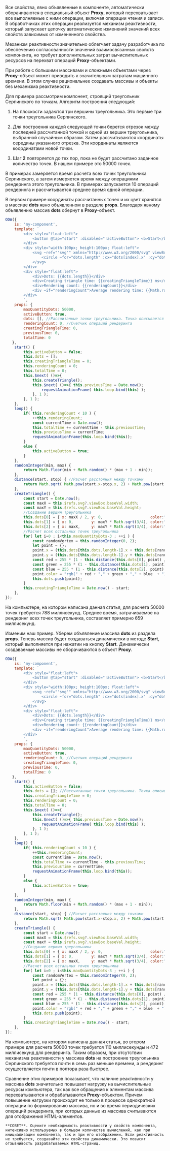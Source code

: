 ﻿Все свойства, явно объявленные в компоненте, автоматически оборачиваются в специальный объект **Proxy**, который перехватывает все выполняемые с ними операции, включая операции чтения и записи. В обработчиках этих операции реализуется механизм реактивности, который запускает цепочку автоматических изменений значений всех свойств зависимых от измененного свойства.

Механизм реактивности значительно облегчает задачу разработчика по обеспечению согласованности значений взаимосвязанных свойств компонента, но требует дополнительных затрат вычислительных ресурсов на перехват операций **Proxy**-объектами.

При работе с большими массивами и сложными объектами через **Proxy**-объект может приводить к значительным затратам машинного времени. В этом случае рациональнее создавать массивы и объекты без механизма реактивности.

Для примера рассмотрим компонент, строящий треугольник Серпинского по точкам. Алгоритм построения следующий:

1. На плоскости задаются три вершины треугольника. Это первые три точки треугольника Серпинского.

2. Для построения каждой следующей точки берется отрезок между последней рассчитанной точкой и одной из вершин треугольника, выбранной случайным образом. Затем рассчитываются координаты середины указанного отрезка. Эти координаты являются координатами новой точки.

3. Шаг **2** повторяется до тех пор, пока не будет рассчитано заданное количество точек. В нашем примере это 50000 точек.

В примерах замеряется время расчета всех точек треугольника Серпинского, а затем измеряется время между операциями рендеринга этого треугольника. В примерах запускается 10 операций рендеринга и рассчитывается среднее время одной операции.

В первом примере координаты рассчитанных точек и их цвет хранятся в массиве **dots** явно объявленном в разделе **props**. Благодаря явному объявлению массив **dots** обернут в **Proxy**-объект.

```javascript run_edit_[my-component.js]_eh=250_h=110
ODA({
    is: 'my-component',
    template: `
        <div style="float:left">
            <button @tap="start" :disabled="!activeButton"> <b>Start</b> </button>
        </div>
        <div style="width:100px; height:100px; float:left">
            <svg ~ref="'svg'" xmlns="http://www.w3.org/2000/svg" viewBox="0 0 1000 1000" style="background: #ccc;">
                <circle ~for="dots.length" :cx="dots[index].x" :cy="dots[index].y" :r="1" :style="'fill:'+dots[index].color"></circle>
            </svg>
        </div>
        <div style="float:left">
            <div>Dots: {{dots.length}}</div>
            <div>Creating triangle time: {{creatingTriangleTime}} ms</div>
            <div>Rendering count: {{renderingCount}}</div>
            <div ~if="renderingCount">Average rendering time: {{Math.round(totalTime / renderingCount)}} ms</div>
        </div>
        `,
    props: { 
        maxQuantityDots: 50000,
        activeButton: true,
        dots: [], //Рассчитанные точки треугольника. Точка описывается координатами "x", "y" и цветом "color".
        renderingCount: 0, //Счетчик операций рендеринга
        creatingTriangleTime: 0,
        previousTime: 0,
        totalTime: 0
   },
    start() {
        this.activeButton = false;
        this.dots = [];
        this.creatingTriangleTime = 0;
        this.renderingCount = 0;
        this.totalTime = 0;
        this.$next( ()=>{
            this.createTriangle();
            this.$next( ()=>{ this.previousTime = Date.now(); 
                requestAnimationFrame( this.loop.bind(this) ); 
            }, 1 );
        }, 1 );
    },
    loop() {
        if( this.renderingCount < 10 ) {
            ++this.renderingCount;
            const currentTime = Date.now();
            this.totalTime += currentTime - this.previousTime;
            this.previousTime = currentTime;
            requestAnimationFrame(this.loop.bind(this));
        }
        else {
            this.activeButton = true;
        }
    },
    randomInteger(min, max) {
        return Math.floor(min + Math.random() * (max + 1 - min));
    },
    distance(start, stop) { //Расчет расстояния между точками
        return Math.sqrt( Math.pow(start.x-stop.x, 2) + Math.pow(start.y-stop.y, 2) );
    },
    createTriangle() { 
        const start = Date.now();
        const maxX = this.$refs.svg?.viewBox.baseVal.width;
        const maxY = this.$refs.svg?.viewBox.baseVal.height;
        //Создание вершин треугольника
        this.dots[0] = { x: maxX / 2, y: 0,                     color:"rgb(255,0,0)" };
        this.dots[1] = { x: 0,        y: maxY * Math.sqrt(3/4), color:"rgb(0,255,0)" };
        this.dots[2] = { x: maxX,     y: maxY * Math.sqrt(3/4), color:"rgb(0,0,255)" };
        //Расчет всех остальных точек треугольника
        for( let i=0 ; i<this.maxQuantityDots-3 ; ++i ) {
            const randomVertex = this.randomInteger(0, 2);
            let point = {};
            point.x = (this.dots[this.dots.length-1].x + this.dots[randomVertex].x) / 2.0;
            point.y = (this.dots[this.dots.length-1].y + this.dots[randomVertex].y) / 2.0;
            const red = 255 * (1 - this.distance(this.dots[0], point) / maxX);
            const green = 255 * (1 - this.distance(this.dots[1], point) / maxX);
            const blue = 255 * (1 - this.distance(this.dots[2], point) / maxX);        
            point.color = "rgb(" + red + "," + green + "," + blue  + ")";
            this.dots.push(point);
        }
        this.creatingTriangleTime = Date.now() - start;
    },
});
```

На компьютере, на котором написана данная статья, для расчета 50000 точек требуется 788 миллисекунд. Среднее время, затрачиваемое на рендеринг всех точек треугольника, составляет примерно 659 миллисекунд.

Изменим наш пример. Уберем объявление массива **dots** из раздела **props**. Теперь массив будет создаваться динамически в методе **Start**, который выполняется при нажатии на кнопку **Start**. Динамически создаваемые массивы не оборачиваются в объект **Proxy**.

```javascript run_edit_[my-component.js]_eh=250_h=110
ODA({
    is: 'my-component',
    template: `
        <div style="float:left">
            <button @tap="start" :disabled="!activeButton"> <b>Start</b> </button>
        </div>
        <div style="width:100px; height:100px; float:left">
            <svg ~ref="'svg'" xmlns="http://www.w3.org/2000/svg" viewBox="0 0 1000 1000" style="background: #ccc;">
                <circle ~for="dots.length" :cx="dots[index].x" :cy="dots[index].y" :r="1" :style="'fill:'+dots[index].color"></circle>
            </svg>
        </div>
        <div style="float:left">
            <div>Dots: {{dots.length}}</div>
            <div>Creating triangle time: {{creatingTriangleTime}} ms</div>
            <div>Rendering count: {{renderingCount}}</div>
            <div ~if="renderingCount">Average rendering time: {{Math.round(totalTime / renderingCount)}} ms</div>
        </div>
        `,
    props: { 
        maxQuantityDots: 50000,
        activeButton: true,
        renderingCount: 0, //Счетчик операций рендеринга
        creatingTriangleTime: 0,
        previousTime: 0,
        totalTime: 0
   },
    start() {
        this.activeButton = false;
        this.dots = []; //Рассчитанные точки треугольника. Точка описывается координатами "x", "y" и цветом "color".
        this.creatingTriangleTime = 0;
        this.renderingCount = 0;
        this.totalTime = 0;
        this.$next( ()=>{
            this.createTriangle();
            this.$next( ()=>{ this.previousTime = Date.now(); 
                requestAnimationFrame( this.loop.bind(this) ); 
            }, 1 );
        }, 1 );
    },
    loop() {
        if( this.renderingCount < 10 ) {
            ++this.renderingCount;
            const currentTime = Date.now();
            this.totalTime += currentTime - this.previousTime;
            this.previousTime = currentTime;
            requestAnimationFrame(this.loop.bind(this));
        }
        else {
            this.activeButton = true;
        }
    },
    randomInteger(min, max) {
        return Math.floor(min + Math.random() * (max + 1 - min));
    },
    distance(start, stop) { //Расчет расстояния между точками
        return Math.sqrt( Math.pow(start.x-stop.x, 2) + Math.pow(start.y-stop.y, 2) );
    },
    createTriangle() { 
        const start = Date.now();
        const maxX = this.$refs.svg?.viewBox.baseVal.width;
        const maxY = this.$refs.svg?.viewBox.baseVal.height;
        //Создание вершин треугольника
        this.dots[0] = { x: maxX / 2, y: 0,                     color:"rgb(255,0,0)" };
        this.dots[1] = { x: 0,        y: maxY * Math.sqrt(3/4), color:"rgb(0,255,0)" };
        this.dots[2] = { x: maxX,     y: maxY * Math.sqrt(3/4), color:"rgb(0,0,255)" };
        //Расчет всех остальных точек треугольника
        for( let i=0 ; i<this.maxQuantityDots-3 ; ++i ) {
            const randomVertex = this.randomInteger(0, 2);
            let point = {};
            point.x = (this.dots[this.dots.length-1].x + this.dots[randomVertex].x) / 2.0;
            point.y = (this.dots[this.dots.length-1].y + this.dots[randomVertex].y) / 2.0;
            const red = 255 * (1 - this.distance(this.dots[0], point) / maxX);
            const green = 255 * (1 - this.distance(this.dots[1], point) / maxX);
            const blue = 255 * (1 - this.distance(this.dots[2], point) / maxX);        
            point.color = "rgb(" + red + "," + green + "," + blue  + ")";
            this.dots.push(point);
        }
        this.creatingTriangleTime = Date.now() - start;
    },
});
```

На компьютере, на котором написана данная статья, во втором примере для расчета 50000 точек требуется 110 миллисекунды и 472 миллисекунд для рендеринга. Таким образом, при отсутствии механизма реактивности у массива **dots** на построение треугольника Серпинского требуется почти в семь раз меньше времени, а рендеринг осуществляется почти в полтора раза быстрее.

Сравнение этих примеров показывает, что наличие реактивности у массива **dots** значительно повышает нагрузку на вычислительные ресурсы компьютера, так как все обращения к элементам массива перехватываются и обрабатываются **Proxy**-объектом. Причем повышение нагрузки происходит не только в процессе однократной операции по формированию массива, но и во время периодических операций рендеринга, при которых данные из массива считываются для отображения HTML-элементов.

```faq_md
**СОВЕТ**. Оцените необходимость реактивности у свойств компонента, интенсивно используемых в большом количестве вычислений, как при инициализации компонента, так и при его отображении. Если реактивность не требуется, создавайте эти свойства динамически. Это повысит отзывчивость разрабатываемых HTML-страниц.
```

